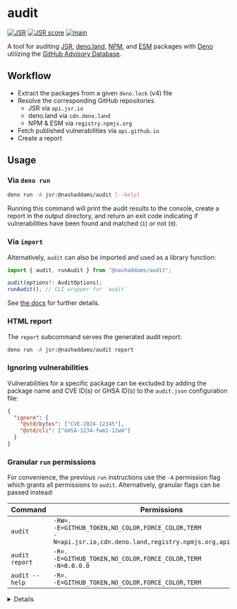 # audit

[![JSR](https://jsr.io/badges/@nashaddams/audit)](https://jsr.io/@nashaddams/audit)
[![JSR score](https://jsr.io/badges/@nashaddams/audit/score)](https://jsr.io/@nashaddams/audit)
[![main](https://github.com/nashaddams/audit/actions/workflows/tests.yml/badge.svg)](https://github.com/nashaddams/audit/actions)

A tool for auditing [JSR](https://jsr.io), [deno.land](https://deno.land/x),
[NPM](https://www.npmjs.com), and [ESM](https://esm.sh) packages with
[Deno](https://deno.com) utilizing the
[GitHub Advisory Database](https://github.com/advisories).

## Workflow

- Extract the packages from a given `deno.lock` (v4) file
- Resolve the corresponding GitHub repositories
  - JSR via `api.jsr.io`
  - deno.land via `cdn.deno.land`
  - NPM & ESM via `registry.npmjs.org`
- Fetch published vulnerabilities via `api.github.io`
- Create a report

## Usage

### Via `deno run`

```sh
deno run -A jsr:@nashaddams/audit [--help]
```

Running this command will print the audit results to the console, create a
report in the output directory, and return an exit code indicating if
vulnerabilities have been found and matched (`1`) or not (`0`).

### Via `import`

Alternatively, `audit` can also be imported and used as a library function:

```ts
import { audit, runAudit } from "@nashaddams/audit";

audit(options?: AuditOptions);
runAudit(); // CLI wrapper for `audit`
```

See [the docs](https://jsr.io/@nashaddams/audit/doc) for further details.

### HTML report

The `report` subcommand serves the generated audit report:

```sh
deno run -A jsr:@nashaddams/audit report
```

### Ignoring vulnerabilities

Vulnerabilities for a specific package can be excluded by adding the package
name and CVE ID(s) or GHSA ID(s) to the `audit.json` configuration file:

```json
{
  "ignore": {
    "@std/bytes": ["CVE-2024-12345"],
    "@std/cli": ["GHSA-1234-fwm1-12wm"]
  }
}
```

### Granular `run` permissions

For convenience, the previous `run` instructions use the `-A` permission flag
which grants all permissions to `audit`. Alternatively, granular flags can be
passed instead:

| Command        | Permissions                                                                                                                 |
| -------------- | --------------------------------------------------------------------------------------------------------------------------- |
| `audit`        | `-RW=.`<br/>`-E=GITHUB_TOKEN,NO_COLOR,FORCE_COLOR,TERM`<br/>`-N=api.jsr.io,cdn.deno.land,registry.npmjs.org,api.github.com` |
| `audit report` | `-R=.`<br/>`-E=GITHUB_TOKEN,NO_COLOR,FORCE_COLOR,TERM`<br/>`-N=0.0.0.0`                                                     |
| `audit --help` | `-R=.`<br/>`-E=GITHUB_TOKEN,NO_COLOR,FORCE_COLOR,TERM`                                                                      |

<details>

<summary>Details</summary>

| Permission                                                      | Usage                                                                |
| --------------------------------------------------------------- | -------------------------------------------------------------------- |
| `-R=.`                                                          | Read the lock file and the report.                                   |
| `-W=.`                                                          | Write the report.                                                    |
| `-E=GITHUB_TOKEN,NO_COLOR,FORCE_COLOR,TERM`                     | Used for authenticated GitHub API requests and the terminal spinner. |
| `-N=api.jsr.io,cdn.deno.land,registry.npmjs.org,api.github.com` | Fetch the package informations, and GitHub security advisories.      |
| `-N=0.0.0.0`                                                    | Serve the generated audit report.                                    |

</details>
